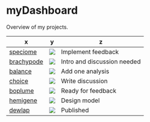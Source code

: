 # myDashboard

Overview of my projects.

| x | y | z|
|--|--|--|
| [speciome](https://github.com/rscherrer/speciome) | ![](https://geps.dev/progress/80) | Implement feedback |
| [brachypode](https://github.com/rscherrer/brachypode) | ![](https://geps.dev/progress/70) | Intro and discussion needed |
| [balance](https://github.com/rscherrer/balance) | ![](https://geps.dev/progress/80) | Add one analysis |
| [choice](https://github.com/rscherrer/choice) | ![](https://geps.dev/progress/80) | Write discussion |
| [boplume](https://github.com/rscherrer/boplume) | ![](https://geps.dev/progress/80) | Ready for feedback |
| [hemigene](https://github.com/rscherrer/hemigene) | ![](https://geps.dev/progress/20) | Design model |
| [dewlap](https://github.com/rscherrer/dewlap) | ![](https://geps.dev/progress/100) | Published |
